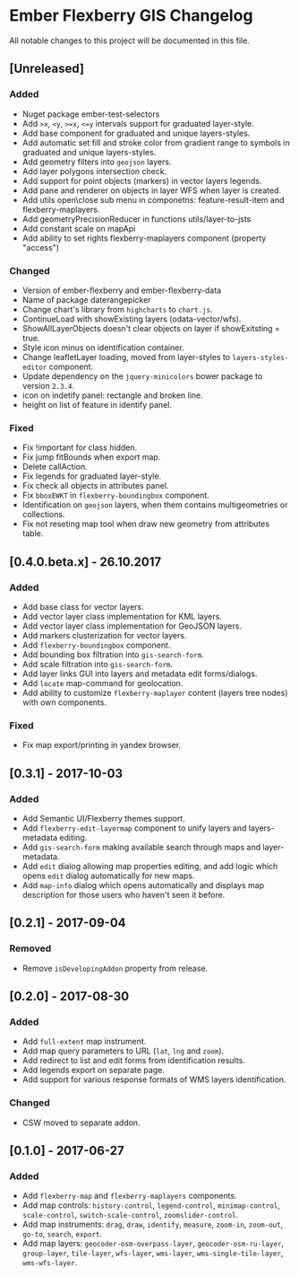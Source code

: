 # Ember Flexberry GIS Changelog
All notable changes to this project will be documented in this file.

## [Unreleased]
### Added
* Nuget package ember-test-selectors
* Add `>x`, `<y`, `>=x`, `<=y` intervals support for graduated layer-style.
* Add base component for graduated and unique layers-styles.
* Add automatic set fill and stroke color from gradient range to symbols in graduated and unique layers-styles.
* Add geometry filters into `geojson` layers.
* Add layer polygons intersection check.
* Add support for point objects (markers) in vector layers legends.
* Add pane and renderer on objects in layer WFS when layer is created.
* Add utils open\close sub menu in componetns: feature-result-item and flexberry-maplayers.
* Add geometryPrecisionReducer in functions utils/layer-to-jsts
* Add constant scale on mapApi
* Add ability to set rights flexberry-maplayers component (property "access")

### Changed
* Version of ember-flexberry and ember-flexberry-data
* Name of package daterangepicker
* Change chart's library from `highcharts` to `chart.js`.
* ContinueLoad with showExisting layers (odata-vector/wfs).
* ShowAllLayerObjects doesn't clear objects on layer if showExitsting = true.
* Style icon minus on identification container.
* Change leafletLayer loading, moved from layer-styles to `layers-styles-editor` component.
* Update dependency on the `jquery-minicolors` bower package to version `2.3.4`.
* icon on indetify panel: rectangle and broken line.
* height on list of feature in identify panel.

### Fixed
* Fix !important for class hidden.
* Fix jump fitBounds when export map.
* Delete callAction.
* Fix legends for graduated layer-style.
* Fix check all objects in attributes panel.
* Fix `bboxEWKT` in `flexberry-boundingbox` component.
* Identification on `geojson` layers, when them contains multigeometries or collections.
* Fix not reseting map tool when draw new geometry from attributes table.

## [0.4.0.beta.x] - 26.10.2017
### Added
* Add base class for vector layers.
* Add vector layer class implementation for KML layers.
* Add vector layer class implementation for GeoJSON layers.
* Add markers clusterization for vector layers.
* Add `flexberry-boundingbox` component.
* Add bounding box filtration into `gis-search-form`.
* Add scale filtration into `gis-search-form`.
* Add layer links GUI into layers and metadata edit forms/dialogs.
* Add `locate` map-command for geolocation.
* Add ability to customize `flexberry-maplayer` content (layers tree nodes) with own components.
### Fixed
* Fix map export/printing in yandex browser.

## [0.3.1] - 2017-10-03
### Added
* Add Semantic UI/Flexberry themes support.
* Add `flexberry-edit-layermap` component to unify layers and layers-metadata editing.
* Add `gis-search-form` making available search through maps and layer-metadata.
* Add `edit` dialog allowing map properties editing, and add logic which opens `edit` dialog automatically for new maps.
* Add `map-info` dialog which opens automatically and displays map description for those users who haven't seen it before.

## [0.2.1] - 2017-09-04
### Removed
* Remove `isDevelopingAddon` property from release.

## [0.2.0] - 2017-08-30
### Added
* Add `full-extent` map instrument.
* Add map query parameters to URL (`lat`, `lng` and `zoom`).
* Add redirect to list and edit forms from identification results.
* Add legends export on separate page.
* Add support for various response formats of WMS layers identification.

### Changed
* CSW moved to separate addon.

## [0.1.0] - 2017-06-27
### Added
* Add `flexberry-map` and `flexberry-maplayers` components.
* Add map controls: `history-control`, `legend-control`, `minimap-control`, `scale-control`, `switch-scale-control`, `zoomslider-control`.
* Add map instruments: `drag`, `draw`, `identify`, `measure`, `zoom-in`, `zoom-out`, `go-to`, `search`, `export`.
* Add map layers: `geocoder-osm-overpass-layer`, `geocoder-osm-ru-layer`, `group-layer`, `tile-layer`, `wfs-layer`, `wms-layer`, `wms-single-tile-layer`, `wms-wfs-layer`.
